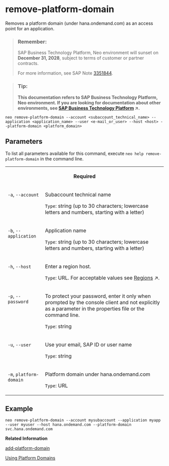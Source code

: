 <!-- loio96c6d247f64c4fbb849bb80640a146d9 -->

# remove-platform-domain

Removes a platform domain \(under hana.ondemand.com\) as an access point for an application.



> ### Remember:  
> SAP Business Technology Platform, Neo environment will sunset on **December 31, 2028**, subject to terms of customer or partner contracts.
> 
> For more information, see SAP Note [3351844](https://me.sap.com/notes/3351844).

> ### Tip:  
> **This documentation refers to SAP Business Technology Platform, Neo environment. If you are looking for documentation about other environments, see [SAP Business Technology Platform](https://help.sap.com/viewer/65de2977205c403bbc107264b8eccf4b/Cloud/en-US/6a2c1ab5a31b4ed9a2ce17a5329e1dd8.html "SAP Business Technology Platform (SAP BTP) is an integrated offering comprised of four technology portfolios: database and data management, application development and integration, analytics, and intelligent technologies. The platform offers users the ability to turn data into business value, compose end-to-end business processes, and build and extend SAP applications quickly.") :arrow_upper_right:.**



```
neo remove-platform-domain --account <subaccount_technical_name> --application <application_name> --user <e-mail_or_user> --host <host> --platform-domain <platform_domain> 
```



## Parameters



To list all parameters available for this command, execute `neo help remove-platform-domain` in the command line.


<table>
<tr>
<th valign="top" colspan="2">

Required

</th>
</tr>
<tr>
<td valign="top">

`-a`, `--account`

</td>
<td valign="top">

Subaccount technical name

`Type`: string \(up to 30 characters; lowercase letters and numbers, starting with a letter\)

</td>
</tr>
<tr>
<td valign="top">

`-b`, `--application` 

</td>
<td valign="top">

Application name

`Type`: string \(up to 30 characters; lowercase letters and numbers, starting with a letter\)

</td>
</tr>
<tr>
<td valign="top">

`-h`, `--host`

</td>
<td valign="top">

Enter a region host.

`Type`: URL. For acceptable values see [Regions](https://help.sap.com/viewer/65de2977205c403bbc107264b8eccf4b/Cloud/en-US/350356d1dc314d3199dca15bd2ab9b0e.html "You can deploy applications in different regions. Each region represents a geographical location (for example, Europe, US East) where applications, data, or services are hosted.") :arrow_upper_right:.

</td>
</tr>
<tr>
<td valign="top">

`-p`, `--password`

</td>
<td valign="top">

To protect your password, enter it only when prompted by the console client and not explicitly as a parameter in the properties file or the command line.

`Type`: string

</td>
</tr>
<tr>
<td valign="top">

`-u`, `--user`

</td>
<td valign="top">

Use your email, SAP ID or user name

`Type`: string

</td>
</tr>
<tr>
<td valign="top">

`-m`, `platform-domain`

</td>
<td valign="top">

Platform domain under hana.ondemand.com

`Type`: URL

</td>
</tr>
</table>



## Example

```
neo remove-platform-domain --account mysubaccount --application myapp --user myuser --host hana.ondemand.com --platform-domain svc.hana.ondemand.com
```

**Related Information**  


[add-platform-domain](add-platform-domain-7afd450.md "Adds a platform domain (under hana.ondemand.com) on which the application will be accessed.")

[Using Platform Domains](using-platform-domains-a32d4cd.md#loioa32d4cd65be344439d9ed752f182e609 "Using platform domains, you can configure the application network availability or authentication policy. You can achieve that by configuring the appropriate platform domain which will change the URL on which your application will be accessible.")

